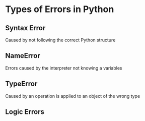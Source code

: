# Types of Errors in Python


## Syntax Error

Caused by not following the correct Python structure

## NameError

Errors caused by the interpreter not knowing a variables

## TypeError

Caused by an operation is applied to an object of the wrong type

## Logic Errors
